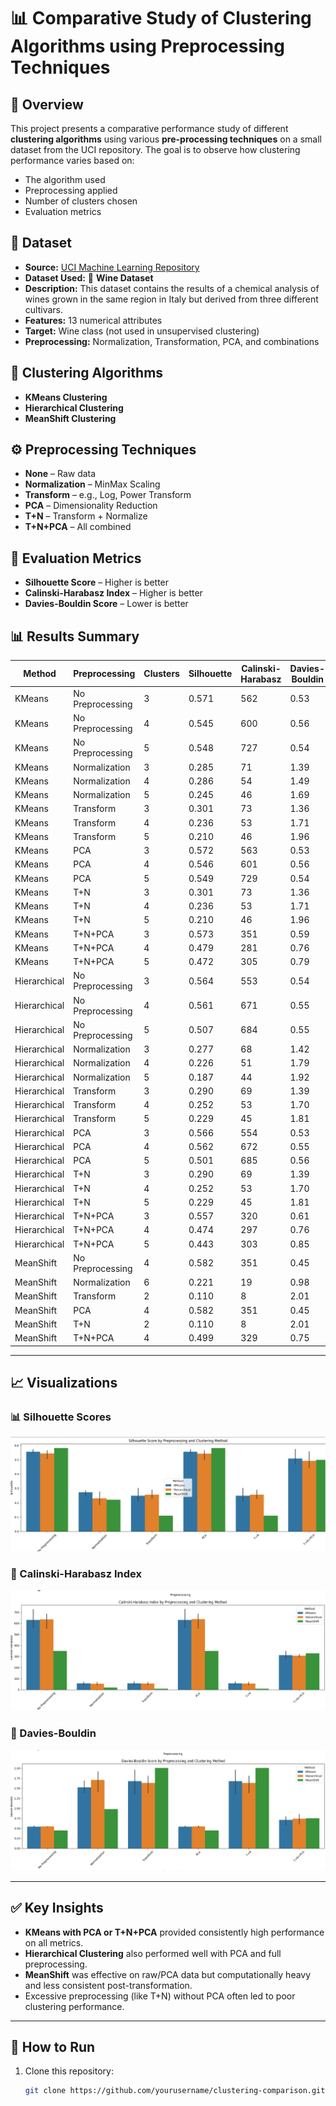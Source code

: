 # 📊 Comparative Study of Clustering Algorithms using Preprocessing Techniques

## 📌 Overview

This project presents a comparative performance study of different **clustering algorithms** using various **pre-processing techniques** on a small dataset from the UCI repository. The goal is to observe how clustering performance varies based on:

- The algorithm used
- Preprocessing applied
- Number of clusters chosen
- Evaluation metrics

## 📁 Dataset

- **Source:** [UCI Machine Learning Repository](https://archive.ics.uci.edu/ml/datasets/Wine)
- **Dataset Used:** 🍷 **Wine Dataset**
- **Description:** This dataset contains the results of a chemical analysis of wines grown in the same region in Italy but derived from three different cultivars.
- **Features:** 13 numerical attributes
- **Target:** Wine class (not used in unsupervised clustering)
- **Preprocessing:** Normalization, Transformation, PCA, and combinations

## 🧠 Clustering Algorithms

- **KMeans Clustering**
- **Hierarchical Clustering**
- **MeanShift Clustering**

## ⚙️ Preprocessing Techniques

- **None** – Raw data
- **Normalization** – MinMax Scaling
- **Transform** – e.g., Log, Power Transform
- **PCA** – Dimensionality Reduction
- **T+N** – Transform + Normalize
- **T+N+PCA** – All combined

## 📐 Evaluation Metrics

- **Silhouette Score** – Higher is better
- **Calinski-Harabasz Index** – Higher is better
- **Davies-Bouldin Score** – Lower is better

## 📊 Results Summary

| Method        | Preprocessing | Clusters | Silhouette | Calinski-Harabasz | Davies-Bouldin |
|---------------|---------------|----------|------------|--------------------|----------------|
| KMeans        | No Preprocessing | 3 | 0.571 | 562 | 0.53 |
| KMeans        | No Preprocessing | 4 | 0.545 | 600 | 0.56 |
| KMeans        | No Preprocessing | 5 | 0.548 | 727 | 0.54 |
| KMeans        | Normalization    | 3 | 0.285 | 71  | 1.39 |
| KMeans        | Normalization    | 4 | 0.286 | 54  | 1.49 |
| KMeans        | Normalization    | 5 | 0.245 | 46  | 1.69 |
| KMeans        | Transform        | 3 | 0.301 | 73  | 1.36 |
| KMeans        | Transform        | 4 | 0.236 | 53  | 1.71 |
| KMeans        | Transform        | 5 | 0.210 | 46  | 1.96 |
| KMeans        | PCA              | 3 | 0.572 | 563 | 0.53 |
| KMeans        | PCA              | 4 | 0.546 | 601 | 0.56 |
| KMeans        | PCA              | 5 | 0.549 | 729 | 0.54 |
| KMeans        | T+N              | 3 | 0.301 | 73  | 1.36 |
| KMeans        | T+N              | 4 | 0.236 | 53  | 1.71 |
| KMeans        | T+N              | 5 | 0.210 | 46  | 1.96 |
| KMeans        | T+N+PCA          | 3 | 0.573 | 351 | 0.59 |
| KMeans        | T+N+PCA          | 4 | 0.479 | 281 | 0.76 |
| KMeans        | T+N+PCA          | 5 | 0.472 | 305 | 0.79 |
| Hierarchical  | No Preprocessing | 3 | 0.564 | 553 | 0.54 |
| Hierarchical  | No Preprocessing | 4 | 0.561 | 671 | 0.55 |
| Hierarchical  | No Preprocessing | 5 | 0.507 | 684 | 0.55 |
| Hierarchical  | Normalization    | 3 | 0.277 | 68  | 1.42 |
| Hierarchical  | Normalization    | 4 | 0.226 | 51  | 1.79 |
| Hierarchical  | Normalization    | 5 | 0.187 | 44  | 1.92 |
| Hierarchical  | Transform        | 3 | 0.290 | 69  | 1.39 |
| Hierarchical  | Transform        | 4 | 0.252 | 53  | 1.70 |
| Hierarchical  | Transform        | 5 | 0.229 | 45  | 1.81 |
| Hierarchical  | PCA              | 3 | 0.566 | 554 | 0.53 |
| Hierarchical  | PCA              | 4 | 0.562 | 672 | 0.55 |
| Hierarchical  | PCA              | 5 | 0.501 | 685 | 0.56 |
| Hierarchical  | T+N              | 3 | 0.290 | 69  | 1.39 |
| Hierarchical  | T+N              | 4 | 0.252 | 53  | 1.70 |
| Hierarchical  | T+N              | 5 | 0.229 | 45  | 1.81 |
| Hierarchical  | T+N+PCA          | 3 | 0.557 | 320 | 0.61 |
| Hierarchical  | T+N+PCA          | 4 | 0.474 | 297 | 0.76 |
| Hierarchical  | T+N+PCA          | 5 | 0.443 | 303 | 0.85 |
| MeanShift     | No Preprocessing | 4 | 0.582 | 351 | 0.45 |
| MeanShift     | Normalization    | 6 | 0.221 | 19  | 0.98 |
| MeanShift     | Transform        | 2 | 0.110 | 8   | 2.01 |
| MeanShift     | PCA              | 4 | 0.582 | 351 | 0.45 |
| MeanShift     | T+N              | 2 | 0.110 | 8   | 2.01 |
| MeanShift     | T+N+PCA          | 4 | 0.499 | 329 | 0.75 |

---

## 📈 Visualizations


### 📊 Silhouette Scores 
![Silhouette Score](/silhoutte)

### 🧬 Calinski-Harabasz Index
![Calinski-Harabasz Index](/calinski)

### 🧮 Davies-Bouldin
![Davies-Bouldin Score](davis)


---

## ✅ Key Insights

- **KMeans with PCA or T+N+PCA** provided consistently high performance on all metrics.
- **Hierarchical Clustering** also performed well with PCA and full preprocessing.
- **MeanShift** was effective on raw/PCA data but computationally heavy and less consistent post-transformation.
- Excessive preprocessing (like T+N) without PCA often led to poor clustering performance.

---

## 🚀 How to Run

1. Clone this repository:
   ```bash
   git clone https://github.com/yourusername/clustering-comparison.git
